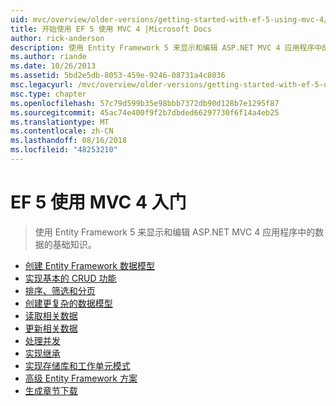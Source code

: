 ```yaml
---
uid: mvc/overview/older-versions/getting-started-with-ef-5-using-mvc-4/index
title: 开始使用 EF 5 使用 MVC 4 |Microsoft Docs
author: rick-anderson
description: 使用 Entity Framework 5 来显示和编辑 ASP.NET MVC 4 应用程序中的数据的基础知识。
ms.author: riande
ms.date: 10/26/2013
ms.assetid: 5bd2e5db-8053-459e-9246-08731a4c8036
msc.legacyurl: /mvc/overview/older-versions/getting-started-with-ef-5-using-mvc-4
msc.type: chapter
ms.openlocfilehash: 57c79d599b35e98bbb7372db90d128b7e1295f87
ms.sourcegitcommit: 45ac74e400f9f2b7dbded66297730f6f14a4eb25
ms.translationtype: MT
ms.contentlocale: zh-CN
ms.lasthandoff: 08/16/2018
ms.locfileid: "48253210"
---
```

<a name="getting-started-with-ef-5-using-mvc-4"></a>EF 5 使用 MVC 4 入门
====================
> 使用 Entity Framework 5 来显示和编辑 ASP.NET MVC 4 应用程序中的数据的基础知识。


- [创建 Entity Framework 数据模型](creating-an-entity-framework-data-model-for-an-asp-net-mvc-application.md)
- [实现基本的 CRUD 功能](implementing-basic-crud-functionality-with-the-entity-framework-in-asp-net-mvc-application.md)
- [排序、筛选和分页](sorting-filtering-and-paging-with-the-entity-framework-in-an-asp-net-mvc-application.md)
- [创建更复杂的数据模型](creating-a-more-complex-data-model-for-an-asp-net-mvc-application.md)
- [读取相关数据](reading-related-data-with-the-entity-framework-in-an-asp-net-mvc-application.md)
- [更新相关数据](updating-related-data-with-the-entity-framework-in-an-asp-net-mvc-application.md)
- [处理并发](handling-concurrency-with-the-entity-framework-in-an-asp-net-mvc-application.md)
- [实现继承](implementing-inheritance-with-the-entity-framework-in-an-asp-net-mvc-application.md)
- [实现存储库和工作单元模式](implementing-the-repository-and-unit-of-work-patterns-in-an-asp-net-mvc-application.md)
- [高级 Entity Framework 方案](advanced-entity-framework-scenarios-for-an-mvc-web-application.md)
- [生成章节下载](building-the-ef5-mvc4-chapter-downloads.md)
